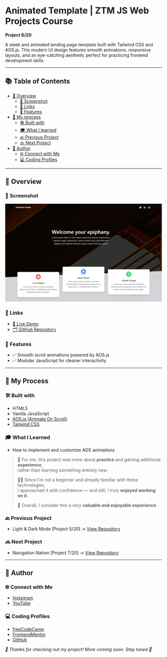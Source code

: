 # Animated Template | ZTM JS Web Projects Course

**Project 6/20**

A sleek and animated landing page template built with Tailwind CSS and AOS.js. This modern UI design features smooth animations, responsive layouts, and an eye-catching aesthetic perfect for practicing frontend development skills.

---

## 📚 Table of Contents

- [🔎 Overview](#-overview)
  - [📸 Screenshot](#-screenshot)
  - [🔗 Links](#-links)
  - [📌 Features](#-features)
- [🧠 My process](#-my-process)
  - [🛠️ Built with](#️-built-with)
  - [🎓 What I learned](#-what-i-learned)
  - [🔙 Previous Project](#-previous-project)
  - [🔜 Next Project](#-next-project)
- [👤 Author](#-author)
  - [🌐 Connect with Me](#-connect-with-me)
  - [💻 Coding Profiles](#-coding-profiles)

---

## 🔎 Overview

### 📸 Screenshot

![screenshot of the project's webpage](./assets/screenshot.jpg)

### 🔗 Links

 - [🔴 Live Demo](https://dalascript.github.io/animated-template/)
 - [🗂️ GitHub Repository](https://github.com/DalaScript/animated-template)

### 📌 Features

 - ✅ Smooth scroll animations powered by AOS.js
 - ✅ Modular JavaScript for cleaner interactivity

---

## 🧠 My Process

### 🛠️ Built with

 - HTML5
 - Vanilla JavaScript
 - [AOS.js (Animate On Scroll)](https://michalsnik.github.io/aos/)
 - [Tailwind CSS](https://tailwindcss.com/)

### 🎓 What I Learned

 - How to implement and customize AOS animations

  > 🚀 For me, this project was more about **practice** and gaining additional **experience**,  
  > rather than learning something entirely new.  
  >  
  > 👨‍💻 Since I’m not a beginner and already familiar with these technologies,  
  > I approached it with confidence — and still, I truly **enjoyed working on it**.  
  >  
  > 🎯 Overall, I consider this a very **valuable and enjoyable experience**.

### 🔙 Previous Project

 - Light & Dark Mode [Project 5/20] → [View Repository](https://github.com/DalaScript/light-dark-mode)

### 🔜 Next Project

 - Navigation Nation [Project 7/20] → [View Repository](https://github.com/DalaScript/navigation-nation)

---

## 👤 Author

### 🌐 Connect with Me

 - [Instagram](https://www.instagram.com/DalaScript)
 - [YouTube](https://www.youtube.com/@DalaScript)

### 💻 Coding Profiles

 - [freeCodeCamp](https://www.freecodecamp.org/DalaScript)
 - [FrontendMentor](https://www.frontendmentor.io/profile/DalaScript)
 - [GitHub](https://github.com/DalaScript)

*🙌 Thanks for checking out my project! More coming soon. Stay tuned 🚀*
